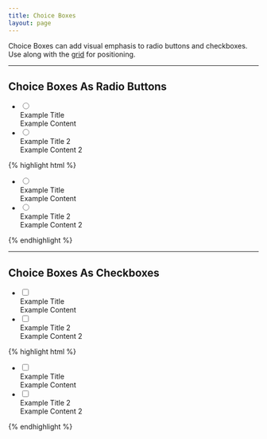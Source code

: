 ```yaml
---
title: Choice Boxes
layout: page
---
```


<p class="t-4">Choice Boxes can add visual emphasis to radio buttons and checkboxes. <br />
Use along with the <a href="{{site.baseurl}}/product/utilities/grid/">grid</a> for positioning.</p>

<hr />

<h2>Choice Boxes As Radio Buttons</h2>
<div class="container-full-width">
    <ul class="u-clearfix">
        <li class="ChoiceBox g-1_2__m">
            <input type="radio" class="ChoiceBox__radio hidden" name="example" id="example" value="example">
            <label for="example" class="ChoiceBox__label">
                <div class="ChoiceBox__title">
                    Example Title
                </div>
                <div class="ChoiceBox__content">
                    Example Content
                </div>
            </label>
        </li>
        <li class="ChoiceBox g-1_2__m">
            <input type="radio" class="ChoiceBox__radio hidden" name="example" id="example2" value="example2">
            <label for="example2" class="ChoiceBox__label">
                <div class="ChoiceBox__title">
                    Example Title 2
                </div>
                <div class="ChoiceBox__content">
                    Example Content 2
                </div>
            </label>
        </li>
    </ul>
</div>

{% highlight html %}
<div class="container-full-width">
    <ul class="u-clearfix">
        <li class="ChoiceBox g-1_2__m">
            <input type="radio" class="ChoiceBox__radio hidden" name="example" id="example" value="example">
            <label for="example" class="ChoiceBox__label">
                <div class="ChoiceBox__title">
                    Example Title
                </div>
                <div class="ChoiceBox__content">
                    Example Content
                </div>
            </label>
        </li>
        <li class="ChoiceBox g-1_2__m">
            <input type="radio" class="ChoiceBox__radio hidden" name="example" id="example2" value="example2">
            <label for="example2" class="ChoiceBox__label">
                <div class="ChoiceBox__title">
                    Example Title 2
                </div>
                <div class="ChoiceBox__content">
                    Example Content 2
                </div>
            </label>
        </li>
    </ul>
</div>
{% endhighlight %}

<hr />

<h2>Choice Boxes As Checkboxes</h2>
<div class="container-full-width">
    <ul class="u-clearfix">
        <li class="ChoiceBox g-1_2__m">
            <input type="checkbox" class="ChoiceBox__radio hidden" name="example" id="example3" value="example">
            <label for="example3" class="ChoiceBox__label">
                <div class="ChoiceBox__title">
                    Example Title
                </div>
                <div class="ChoiceBox__content">
                    Example Content
                </div>
            </label>
        </li>
        <li class="ChoiceBox g-1_2__m">
            <input type="checkbox" class="ChoiceBox__radio hidden" name="example" id="example4" value="example2">
            <label for="example4" class="ChoiceBox__label">
                <div class="ChoiceBox__title">
                    Example Title 2
                </div>
                <div class="ChoiceBox__content">
                    Example Content 2
                </div>
            </label>
        </li>
    </ul>
</div>

{% highlight html %}
<div class="container-full-width">
    <ul class="u-clearfix">
        <li class="ChoiceBox g-1_2__m">
            <input type="checkbox" class="ChoiceBox__radio hidden" name="example" id="example3" value="example">
            <label for="example3" class="ChoiceBox__label">
                <div class="ChoiceBox__title">
                    Example Title
                </div>
                <div class="ChoiceBox__content">
                    Example Content
                </div>
            </label>
        </li>
        <li class="ChoiceBox g-1_2__m">
            <input type="checkbox" class="ChoiceBox__radio hidden" name="example" id="example4" value="example2">
            <label for="example4" class="ChoiceBox__label">
                <div class="ChoiceBox__title">
                    Example Title 2
                </div>
                <div class="ChoiceBox__content">
                    Example Content 2
                </div>
            </label>
        </li>
    </ul>
</div>
{% endhighlight %}
